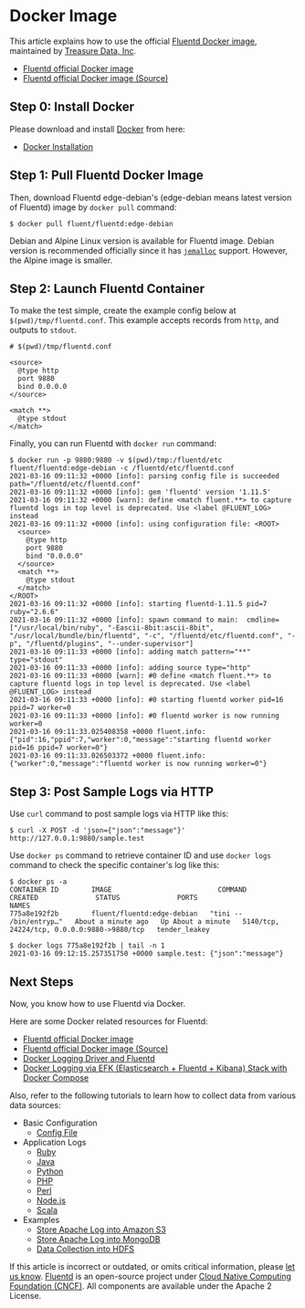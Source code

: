 # Docker Image

This article explains how to use the official [Fluentd Docker image](https://hub.docker.com/r/fluent/fluentd/), maintained by [Treasure Data, Inc](http://www.treasuredata.com/).

* [Fluentd official Docker image](https://hub.docker.com/r/fluent/fluentd/)
* [Fluentd official Docker image \(Source\)](https://github.com/fluent/fluentd-docker-image)

## Step 0: Install Docker

Please download and install [Docker](https://www.docker.com/) from here:

* [Docker Installation](https://docs.docker.com/engine/installation/)

## Step 1: Pull Fluentd Docker Image

Then, download Fluentd edge-debian's (edge-debian means latest version of Fluentd) image by `docker pull` command:

```text
$ docker pull fluent/fluentd:edge-debian
```

Debian and Alpine Linux version is available for Fluentd image. Debian version is recommended officially since it has [`jemalloc`](https://github.com/jemalloc/jemalloc) support. However, the Alpine image is smaller.

## Step 2: Launch Fluentd Container

To make the test simple, create the example config below at `$(pwd)/tmp/fluentd.conf`. This example accepts records from `http`, and outputs to `stdout`.

```text
# $(pwd)/tmp/fluentd.conf

<source>
  @type http
  port 9880
  bind 0.0.0.0
</source>

<match **>
  @type stdout
</match>
```

Finally, you can run Fluentd with `docker run` command:

```text
$ docker run -p 9880:9880 -v $(pwd)/tmp:/fluentd/etc fluent/fluentd:edge-debian -c /fluentd/etc/fluentd.conf
2021-03-16 09:11:32 +0000 [info]: parsing config file is succeeded path="/fluentd/etc/fluentd.conf"
2021-03-16 09:11:32 +0000 [info]: gem 'fluentd' version '1.11.5'
2021-03-16 09:11:32 +0000 [warn]: define <match fluent.**> to capture fluentd logs in top level is deprecated. Use <label @FLUENT_LOG> instead
2021-03-16 09:11:32 +0000 [info]: using configuration file: <ROOT>
  <source>
    @type http
    port 9880
    bind "0.0.0.0"
  </source>
  <match **>
    @type stdout
  </match>
</ROOT>
2021-03-16 09:11:32 +0000 [info]: starting fluentd-1.11.5 pid=7 ruby="2.6.6"
2021-03-16 09:11:32 +0000 [info]: spawn command to main:  cmdline=["/usr/local/bin/ruby", "-Eascii-8bit:ascii-8bit", "/usr/local/bundle/bin/fluentd", "-c", "/fluentd/etc/fluentd.conf", "-p", "/fluentd/plugins", "--under-supervisor"]
2021-03-16 09:11:33 +0000 [info]: adding match pattern="**" type="stdout"
2021-03-16 09:11:33 +0000 [info]: adding source type="http"
2021-03-16 09:11:33 +0000 [warn]: #0 define <match fluent.**> to capture fluentd logs in top level is deprecated. Use <label @FLUENT_LOG> instead
2021-03-16 09:11:33 +0000 [info]: #0 starting fluentd worker pid=16 ppid=7 worker=0
2021-03-16 09:11:33 +0000 [info]: #0 fluentd worker is now running worker=0
2021-03-16 09:11:33.025408358 +0000 fluent.info: {"pid":16,"ppid":7,"worker":0,"message":"starting fluentd worker pid=16 ppid=7 worker=0"}
2021-03-16 09:11:33.026503372 +0000 fluent.info: {"worker":0,"message":"fluentd worker is now running worker=0"}
```

## Step 3: Post Sample Logs via HTTP

Use `curl` command to post sample logs via HTTP like this:

```text
$ curl -X POST -d 'json={"json":"message"}' http://127.0.0.1:9880/sample.test
```

Use `docker ps` command to retrieve container ID and use `docker logs` command to check the specific container's log like this:

```text
$ docker ps -a
CONTAINER ID        IMAGE                          COMMAND                  CREATED              STATUS              PORTS                                         NAMES
775a8e192f2b        fluent/fluentd:edge-debian   "tini -- /bin/entryp…"   About a minute ago   Up About a minute   5140/tcp, 24224/tcp, 0.0.0.0:9880->9880/tcp   tender_leakey

$ docker logs 775a8e192f2b | tail -n 1
2021-03-16 09:12:15.257351750 +0000 sample.test: {"json":"message"}
```

## Next Steps

Now, you know how to use Fluentd via Docker.

Here are some Docker related resources for Fluentd:

* [Fluentd official Docker image](https://hub.docker.com/r/fluent/fluentd/)
* [Fluentd official Docker image \(Source\)](https://github.com/fluent/fluentd-docker-image)
* [Docker Logging Driver and Fluentd](docker-logging-driver.md)
* [Docker Logging via EFK \(Elasticsearch + Fluentd + Kibana\) Stack with Docker Compose](docker-compose.md)

Also, refer to the following tutorials to learn how to collect data from various data sources:

* Basic Configuration
  * [Config File](../configuration/config-file.md)
* Application Logs
  * [Ruby](../language-bindings/ruby.md)
  * [Java](../language-bindings/java.md)
  * [Python](../language-bindings/python.md)
  * [PHP](../language-bindings/php.md)
  * [Perl](../language-bindings/perl.md)
  * [Node.js](../language-bindings/nodejs.md)
  * [Scala](../language-bindings/scala.md)
* Examples
  * [Store Apache Log into Amazon S3](../how-to-guides/apache-to-s3.md)
  * [Store Apache Log into MongoDB](../how-to-guides/apache-to-mongodb.md)
  * [Data Collection into HDFS](../how-to-guides/http-to-hdfs.md)

If this article is incorrect or outdated, or omits critical information, please [let us know](https://github.com/fluent/fluentd-docs-gitbook/issues?state=open). [Fluentd](http://www.fluentd.org/) is an open-source project under [Cloud Native Computing Foundation \(CNCF\)](https://cncf.io/). All components are available under the Apache 2 License.

